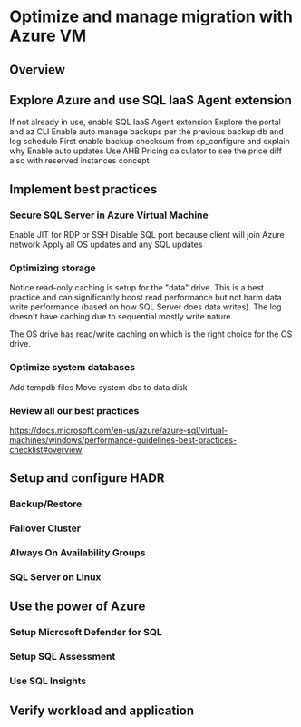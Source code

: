 # Optimize and manage migration with Azure VM

## Overview

## Explore Azure and use SQL IaaS Agent extension

If not already in use, enable SQL IaaS Agent extension
Explore the portal and az CLI
Enable auto manage backups per the previous backup db and log schedule
    First enable backup checksum from sp_configure and explain why
Enable auto updates
Use AHB
Pricing calculator to see the price diff also with reserved instances concept

## Implement best practices

### Secure SQL Server in Azure Virtual Machine

Enable JIT for RDP or SSH
Disable SQL port because client will join Azure network
Apply all OS updates and any SQL updates

### Optimizing storage

Notice read-only caching is setup for the "data" drive. This is a best practice and can significantly boost read performance but not harm data write performance (based on how SQL Server does data writes). The log doesn't have caching due to sequential mostly write nature.

The OS drive has read/write caching on which is the right choice for the OS drive.

### Optimize system databases

Add tempdb files
Move system dbs to data disk

### Review all our best practices

https://docs.microsoft.com/en-us/azure/azure-sql/virtual-machines/windows/performance-guidelines-best-practices-checklist#overview

## Setup and configure HADR

### Backup/Restore

### Failover Cluster

### Always On Availability Groups

### SQL Server on Linux

## Use the power of Azure

### Setup Microsoft Defender for SQL

### Setup SQL Assessment

### Use SQL Insights

## Verify workload and application
